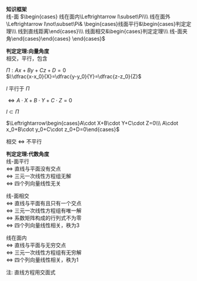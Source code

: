**知识框架**  
线-面 $\begin{cases}  
线在面内\Leftrightarrow l\subset\Pi\\\ 线在面外\Leftrightarrow l\not\subset\Pi&  
\begin{cases}线面平行&\begin{cases}判定定理\\\ 线到直线距离\end{cases}\\\ 线面相交&\begin{cases}判定定理\\\ 线-面夹角\end{cases}\end{cases}  
\end{cases}$  
  
**判定定理:向量角度**  
相交，平行，包含  
  
$\Pi:Ax+By+Cz+D=0$  
$l:\dfrac{x-x_0}{X}=\dfrac{y-y_0}{Y}=\dfrac{z-z_0}{Z}$  
  
$l$ 平行于 $\Pi$  
  
$\Leftrightarrow A\cdot X+B\cdot Y+C\cdot Z=0$  
  
$l\subset\Pi$  
  
$\Leftrightarrow\begin{cases}A\cdot X+B\cdot Y+C\cdot Z=0\\\ A\cdot x_0+B\cdot y_0+C\cdot z_0+D=0\end{cases}$  
  
相交 $\Leftrightarrow$ 不平行  
  
  
**判定定理:代数角度**  
线-面平行  
$\Leftrightarrow$ 直线与平面没有交点  
$\Leftrightarrow$ 三元一次线性方程组无解  
$\Leftrightarrow$ 四个列向量线性无关  
  
线-面相交  
$\Leftrightarrow$ 直线与平面有且只有一个交点  
$\Leftrightarrow$ 三元一次线性方程组有唯一解  
$\Leftrightarrow$ 系数矩阵构成的行列式不为零  
$\Leftrightarrow$ 四个列向量线性相关，秩为3  
  
线在面内  
$\Leftrightarrow$ 直线与平面与无穷交点  
$\Leftrightarrow$ 三元一次线性方程组有无穷解  
$\Leftrightarrow$ 四个列向量线性相关，秩为1  
  
注: 直线方程用交面式  
